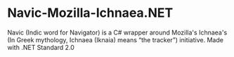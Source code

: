 # Navic-Mozilla-Ichnaea.NET
Navic (Indic word for Navigator) is a C# wrapper around Mozilla's Ichnaea's (In Greek mythology, Ichnaea (Iknaia) means “the tracker”) initiative.
Made with .NET Standard 2.0
